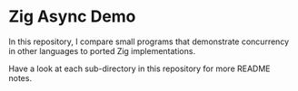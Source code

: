 # Zig Async Demo

In this repository, I compare small programs that demonstrate
concurrency in other languages to ported Zig implementations.

Have a look at each sub-directory in this repository for more
README notes.
